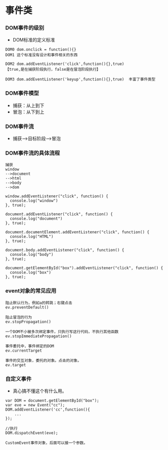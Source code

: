 # 事件类

### DOM事件的级别

* DOM标准的定义标准
```
DOM0 dom.onclick = function(){}
DOM1 这个标准没有设计和事件相关的东西

DOM2 dom.addEventListener('click',function(){},true)  
【true,是在捕获阶段执行，false是在冒泡阶段执行】

DOM3 dom.addEventListener('keyup',function(){},true)  丰富了事件类型
```

### DOM事件模型

* 捕获：从上到下
* 冒泡：从下到上

### DOM事件流

* 捕获-->目标阶段-->冒泡

### DOM事件流的具体流程

```
捕获
window
-->document
-->html
-->body
-->dom

window.addEventListener("click", function() {
  console.log("window")
}, true);

document.addEventListener("click", function() {
  console.log("document")
}, true);

document.documentElement.addEventListener("click", function() {
  console.log("HTML")
}, true);

document.body.addEventListener("click", function() {
  console.log("body")
}, true);

document.getElementById("box").addEventListener("click", function() {
  console.log("box")
}, true);
```

### event对象的常见应用

```
阻止默认行为，例如a的转跳；右键点击
ev.preventDefault() 

阻止冒泡的行为
ev.stopPropagation() 

一个DOM不小被多次绑定事件，只执行写这行代码，不执行其他函数
ev.stopImmediatePropagation()

事件委托中，事件绑定的DOM
ev.currentTarget

事件的交互对象，委托的对象。点击的对象。
ev.target
```

### 自定义事件

* 真心搞不懂这个有什么用。
```
var DOM = document.getElementById("box");
var eve = new Event("cc");
DOM.addEventListener('cc',function(){
    ...
});

//执行
DOM.dispatchEvent(eve);

CustomEvent事件对象，后面可以接一个参数。
```
